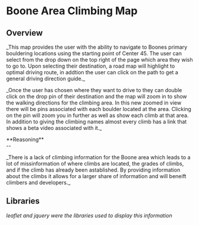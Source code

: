 # Boone Area Climbing Map


**Overview** <br>
--
<p>_This map provides the user with the ability to navigate to Boones primary bouldering locations using the starting point of Center 45. The user can select from the drop down on the top right of the page which area they wish to go to. Upon selecting their destination, a road map will highlight to optimal driving route, in addtion the user can click on the path to get a general driving direction guide._</p>
<p>_Once the user has chosen where they want to drive to they can double click on the drop pin of their destination and the map will zoom in to show the walking directions for the climbing area. In this new zoomed in view there will be pins associated with each boulder located at the area. Clicking on the pin will zoom you in further as well as show each climb at that area. In addition to giving the climbing names almost every climb has a link that shows a beta video associated with it._</p>  
**Reasoning**<br>
--
<p>_There is a lack of climbing information for the Boone area which leads to a lot of missinformation of where climbs are located, the grades of climbs, and if the climb has already been astablished. By providing information about the climbs it allows for a larger share of information and will beneift climbers and developers._</p>

**Libraries**
--
_leaflet and jquery were the libraries used to display this information_
